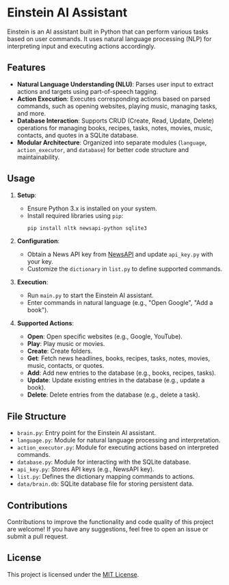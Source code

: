 # Einstein AI Assistant

Einstein is an AI assistant built in Python that can perform various tasks based on user commands. It uses natural language processing (NLP) for interpreting input and executing actions accordingly.

## Features

- **Natural Language Understanding (NLU)**: Parses user input to extract actions and targets using part-of-speech tagging.
- **Action Execution**: Executes corresponding actions based on parsed commands, such as opening websites, playing music, managing tasks, and more.
- **Database Interaction**: Supports CRUD (Create, Read, Update, Delete) operations for managing books, recipes, tasks, notes, movies, music, contacts, and quotes in a SQLite database.
- **Modular Architecture**: Organized into separate modules (`language`, `action_executor`, and `database`) for better code structure and maintainability.
  
## Usage

1. **Setup**:
   - Ensure Python 3.x is installed on your system.
   - Install required libraries using `pip`:
     ```bash
     pip install nltk newsapi-python sqlite3
     ```

2. **Configuration**:
   - Obtain a News API key from [NewsAPI](https://newsapi.org/) and update `api_key.py` with your key.
   - Customize the `dictionary` in `list.py` to define supported commands.

3. **Execution**:
   - Run `main.py` to start the Einstein AI assistant.
   - Enter commands in natural language (e.g., "Open Google", "Add a book").

4. **Supported Actions**:
   - **Open**: Open specific websites (e.g., Google, YouTube).
   - **Play**: Play music or movies.
   - **Create**: Create folders.
   - **Get**: Fetch news headlines, books, recipes, tasks, notes, movies, music, contacts, or quotes.
   - **Add**: Add new entries to the database (e.g., books, recipes, tasks).
   - **Update**: Update existing entries in the database (e.g., update a book).
   - **Delete**: Delete entries from the database (e.g., delete a task).

## File Structure

- `brain.py`: Entry point for the Einstein AI assistant.
- `language.py`: Module for natural language processing and interpretation.
- `action_executor.py`: Module for executing actions based on interpreted commands.
- `database.py`: Module for interacting with the SQLite database.
- `api_key.py`: Stores API keys (e.g., NewsAPI key).
- `list.py`: Defines the dictionary mapping commands to actions.
- `data/brain.db`: SQLite database file for storing persistent data.

## Contributions

Contributions to improve the functionality and code quality of this project are welcome! If you have any suggestions, feel free to open an issue or submit a pull request.

## License

This project is licensed under the [MIT License](LICENSE).

